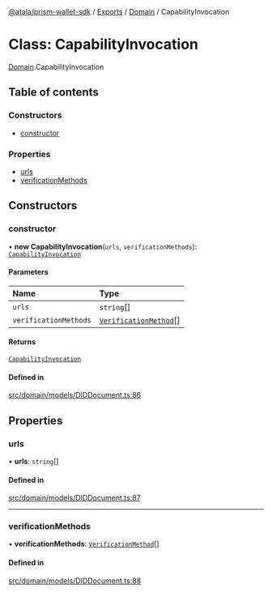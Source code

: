 [@atala/prism-wallet-sdk](../README.md) / [Exports](../modules.md) / [Domain](../modules/Domain.md) / CapabilityInvocation

# Class: CapabilityInvocation

[Domain](../modules/Domain.md).CapabilityInvocation

## Table of contents

### Constructors

- [constructor](Domain.CapabilityInvocation.md#constructor)

### Properties

- [urls](Domain.CapabilityInvocation.md#urls)
- [verificationMethods](Domain.CapabilityInvocation.md#verificationmethods)

## Constructors

### constructor

• **new CapabilityInvocation**(`urls`, `verificationMethods`): [`CapabilityInvocation`](Domain.CapabilityInvocation.md)

#### Parameters

| Name | Type |
| :------ | :------ |
| `urls` | `string`[] |
| `verificationMethods` | [`VerificationMethod`](Domain.VerificationMethod.md)[] |

#### Returns

[`CapabilityInvocation`](Domain.CapabilityInvocation.md)

#### Defined in

[src/domain/models/DIDDocument.ts:86](https://github.com/input-output-hk/atala-prism-wallet-sdk-ts/blob/47ec1c8/src/domain/models/DIDDocument.ts#L86)

## Properties

### urls

• **urls**: `string`[]

#### Defined in

[src/domain/models/DIDDocument.ts:87](https://github.com/input-output-hk/atala-prism-wallet-sdk-ts/blob/47ec1c8/src/domain/models/DIDDocument.ts#L87)

___

### verificationMethods

• **verificationMethods**: [`VerificationMethod`](Domain.VerificationMethod.md)[]

#### Defined in

[src/domain/models/DIDDocument.ts:88](https://github.com/input-output-hk/atala-prism-wallet-sdk-ts/blob/47ec1c8/src/domain/models/DIDDocument.ts#L88)
